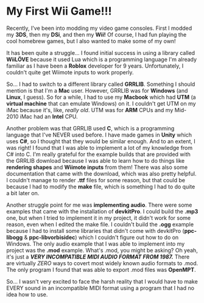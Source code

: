 # My First Wii Game!!!
Recently, I've been into modding my video game consoles. First I modded my **3DS**, then my **DSi**, and then my **Wii!** Of course, I had fun playing the cool homebrew games, but I also wanted to make some of my own!

It has been quite a struggle... I found initial success in using a library called **WiiLÖVE** because it used Lua which is a programming language I'm already familiar as I have been a **Roblox** developer for 9 years. Unfortunately, I couldn't quite get Wiimote inputs to work properly.

So... I had to switch to a different library called **GRRLIB**. Something I should mention is that I'm a **Mac** user. However, GRRLIB was for **Windows** (and **Linux**, I guess). So for a while, I had to use my **Macbook** which had **UTM** (a **virtual machine** that can emulate Windows) on it. I couldn't get UTM on my iMac because it's, like, _really old_. UTM was for **ARM** CPUs and my Mid-2010 iMac had an **Intel** CPU.

Another problem was that GRRLIB used **C**, which is a programming language that I've NEVER used before. I have made games in **Unity** which uses **C#**, so I thought that they would be similar enough. And to an extent, I was right! I found that I was able to implement a lot of my knowledge from C# into C. I'm really grateful for the example builds that are provided with the GRRLIB download because I was able to learn how to do things like **rendering shapes** and **Wiimote inputs** from them! There was also some documentation that came with the download, which was also pretty helpful. I couldn't manage to render **.ttf** files for some reason, but that could be because I had to modify the **make** file, which is something I had to do quite a bit later on.

Another struggle point for me was **implementing audio**. There were some examples that came with the installation of **devkitPro**. I could build the **.mp3** one, but when I tried to implement it in my project, it didn't work for some reason, even when I edited the make file. I couldn't build the **.ogg** example because I had to install some libraries that didn't come with devkitPro (**ppc-libogg** & **ppc-libvorbisidec**) which I couldn't figure out how to do on Windows. The only audio example that I was able to implement into my project was the **.mod** example. What's .mod, you might be asking? Oh yeah, it's just a ***VERY INCOMPATIBLE MIDI AUDIO FORMAT FROM 1987.*** There are virtually *ZERO* ways to covert most widely known audio formats to .mod. The only program I found that was able to export .mod files was **OpenMPT**.

So... I wasn't very excited to face the harsh reality that I would have to make EVERY sound in an incompatible MIDI format using a program that I had no idea how to use.
